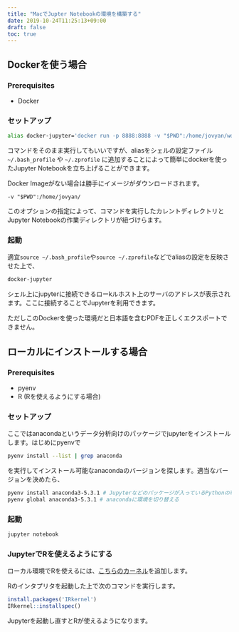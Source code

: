 ```yaml
---
title: "MacでJupter Notebookの環境を構築する"
date: 2019-10-24T11:25:13+09:00
draft: false
toc: true
---
```


## Dockerを使う場合

### Prerequisites

- Docker

### セットアップ

```bash
alias docker-jupyter='docker run -p 8888:8888 -v "$PWD":/home/jovyan/work/ jupyter/datascience-notebook'
```

コマンドをそのまま実行してもいいですが、aliasをシェルの設定ファイル `~/.bash_profile` や `~/.zprofile` に追加することによって簡単にdockerを使ったJupyter Notebookを立ち上げることができます。

Docker Imageがない場合は勝手にイメージがダウンロードされます。

```
-v "$PWD":/home/jovyan/
```

このオプションの指定によって、コマンドを実行したカレントディレクトリとJupyter Notebookの作業ディレクトリが紐づけらます。


### 起動

適宜`source ~/.bash_profile`や`source ~/.zprofile`などでaliasの設定を反映させた上で、

```bash
docker-jupyter
```

シェル上にjupyterに接続できるローkルホスト上のサーバのアドレスが表示されます。ここに接続することでJupyterを利用できます。

ただしこのDockerを使った環境だと日本語を含むPDFを正しくエクスポートできません。

## ローカルにインストールする場合

### Prerequisites

- pyenv
- R (Rを使えるようにする場合)

### セットアップ

ここではanacondaというデータ分析向けのパッケージでjupyterをインストールします。はじめにpyenvで

```bash
pyenv install --list | grep anaconda
```

を実行してインストール可能なanacondaのバージョンを探します。適当なバージョンを決めたら、

```bash
pyenv install anaconda3-5.3.1 # Jupyterなどのパッケージが入っているPythonの環境をインストール
pyenv global anaconda3-5.3.1 # anacondaに環境を切り替える
```

### 起動

```bash
jupyter notebook
```

### JupyterでRを使えるようにする

ローカル環境でRを使えるには、[こちらのカーネル](https://github.com/IRkernel/IRkernel)を追加します。

Rのインタプリタを起動した上で次のコマンドを実行します。

```R
install.packages('IRkernel')
IRkernel::installspec()
```

Jupyterを起動し直すとRが使えるようになります。


